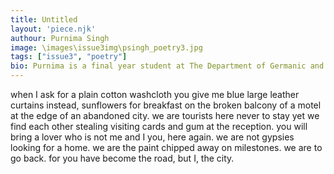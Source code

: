 ```yaml
---
title: Untitled
layout: 'piece.njk'
authour: Purnima Singh
image: \images\issue3img\psingh_poetry3.jpg
tags: ["issue3", "poetry"]
bio: Purnima is a final year student at The Department of Germanic and Romance Studies at the University of Delhi. She loves Dorothy Parker, Bo Burnham, and coffee- necessarily in that order. She also finds referring to herself in the third person extremely weird, after all, only Tia Ahuja from Remix can pull it off.
---
```

when I ask for a plain cotton washcloth
you give me blue large leather curtains instead,
sunflowers for breakfast on the broken balcony
of a motel
at the edge of an abandoned city.
we are tourists here
never to stay
yet we find each other stealing visiting cards
and gum at the reception.
you will bring a lover who is not me and I you,
here again.
we are not gypsies looking for a home.
we are the paint chipped away on milestones.
we are to go back.
for you have become the road,
but I, the city.